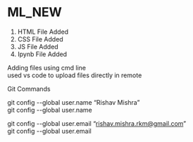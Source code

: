 # ML_NEW

1. HTML File Added
2. CSS File Added
3. JS File Added
4. Ipynb File Added



Adding files using cmd line <br>
used vs code to upload files directly in remote<be>


Git Commands

git config --global user.name “Rishav Mishra” <br>
git config --global user.name <br>


git config --global user.email “rishav.mishra.rkm@gmail.com” <br>
git config --global user.email <br>
